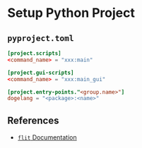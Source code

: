 # Setup Python Project

## `pyproject.toml`

```toml
[project.scripts]
<command_name> = "xxx:main"

[project.gui-scripts]
<command_name> = "xxx:main_gui"

[project.entry-points."<group.name>"]
dogelang = "<package>:<name>"
```

## References

- [`flit` Documentation](https://flit.pypa.io/en/latest/)
